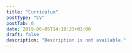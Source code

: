```yaml
---
title: "Curriculum"
postType: "CV"
postTab: 0
date: 2019-06-05T14:10:23+03:00
draft: false
description: "Description is not available."
---
```


